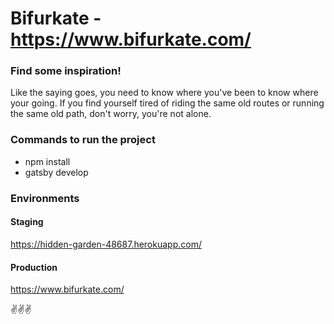 # Bifurkate - https://www.bifurkate.com/

### Find some inspiration!

Like the saying goes, you need to know where you've been to know where your going. If you find yourself tired of riding the same old routes or running the same old path, don't worry, you're not alone.

### Commands to run the project

- npm install
- gatsby develop

### Environments

#### Staging

https://hidden-garden-48687.herokuapp.com/

#### Production

https://www.bifurkate.com/

✌️✌️✌️
